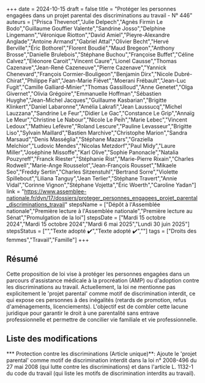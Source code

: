 +++
date = 2024-10-15
draft = false
title = "Protéger les personnes engagées dans un projet parental des discriminations au travail - N° 446"
auteurs = ["Prisca Thevenot","Julie Delpech","Agnès Firmin Le Bodo","Guillaume Gouffier Valente","Sandrine Josso","Delphine Lingemann","Véronique Riotton","David Amiel","Pieyre-Alexandre Anglade","Antoine Armand","Gabriel Attal","Olivier Becht","Hervé Berville","Éric Bothorel","Florent Boudié","Maud Bregeon","Anthony Brosse","Danielle Brulebois","Stéphane Buchou","Françoise Buffet","Céline Calvez","Eléonore Caroit","Vincent Caure","Lionel Causse","Thomas Cazenave","Jean-René Cazeneuve","Pierre Cazenave","Yannick Chenevard","François Cormier-Bouligeon","Benjamin Dirx","Nicole Dubré-Chirat","Philippe Fait","Jean-Marie Fiévet","Moerani Frébault","Jean-Luc Fugit","Camille Galliard-Minier","Thomas Gassilloud","Anne Genetet","Olga Givernet","Olivia Grégoire","Emmanuelle Hoffman","Sébastien Huyghe","Jean-Michel Jacques","Guillaume Kasbarian","Brigitte Klinkert","Daniel Labaronne","Amélia Lakrafi","Jean Laussucq","Michel Lauzzana","Sandrine Le Feur","Didier Le Gac","Constance Le Grip","Annaïg Le Meur","Christine Le Nabour","Nicole Le Peih","Marie Lebec","Vincent Ledoux","Mathieu Lefèvre","Roland Lescure","Pauline Levasseur","Brigitte Liso","Sylvain Maillard","Bastien Marchive","Christophe Marion","Sandra Marsaud","Denis Masséglia","Stéphane Mazars","Graziella Melchior","Ludovic Mendes","Nicolas Metzdorf","Paul Midy","Laure Miller","Joséphine Missoffe","Karl Olive","Sophie Panonacle","Natalia Pouzyreff","Franck Riester","Stéphanie Rist","Marie-Pierre Rixain","Charles Rodwell","Marie-Ange Rousselot","Jean-François Rousset","Mikaele Seo","Freddy Sertin","Charles Sitzenstuhl","Bertrand Sorre","Violette Spillebout","Liliana Tanguy","Jean Terlier","Stéphane Travert","Annie Vidal","Corinne Vignon","Stéphane Vojetta","Éric Woerth","Caroline Yadan"]
link = "https://www.assemblee-nationale.fr/dyn/17/dossiers/proteger_personnes_engagees_projet_parental_discriminations_travail"
stepsName = ["Dépôt à l'Assemblée nationale","Première lecture à l'Assemblée nationale","Première lecture au Sénat","Promulgation de la loi"]
stepsDate = ["Mardi 15 octobre 2024","Mardi 15 octobre 2024","Mardi 6 mai 2025","Lundi 30 juin 2025"]
stepsStatus = ["","Texte adopté ✔️","Texte adopté ✔️",""]
tags = ["Droits des femmes","Travail","Famille"]
+++

## Résumé

Cette proposition de loi vise à protéger les personnes engagées dans un parcours d'assistance médicale à la procréation (AMP) ou d'adoption contre les discriminations au travail. Actuellement, la loi ne mentionne pas explicitement le 'projet parental' comme motif de discrimination interdit, ce qui expose ces personnes à des inégalités (retards de promotion, refus d'aménagements, licenciements). L'objectif est de combler cette lacune juridique pour garantir le droit à une parentalité sans entrave professionnelle et permettre de concilier vie familiale et vie professionnelle.

## Liste des modifications

*** Protection contre les discriminations (Article unique)**: Ajoute le 'projet parental' comme motif de discrimination interdit dans la loi n° 2008-496 du 27 mai 2008 (qui lutte contre les discriminations) et dans l'article L. 1132-1 du code du travail (qui liste les motifs de discrimination interdits au travail).
